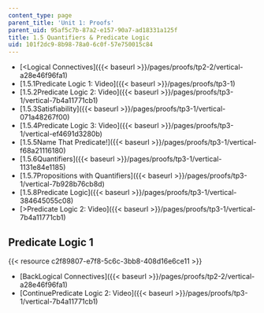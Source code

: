 ```yaml
---
content_type: page
parent_title: 'Unit 1: Proofs'
parent_uid: 95af5c7b-87a2-e157-90a7-ad18331a125f
title: 1.5 Quantifiers & Predicate Logic
uid: 101f2dc9-8b98-78a0-6c0f-57e750015c84
---
```


*   [\<Logical Connectives]({{< baseurl >}}/pages/proofs/tp2-2/vertical-a28e46f96fa1)
*   [1.5.1Predicate Logic 1: Video]({{< baseurl >}}/pages/proofs/tp3-1)
*   [1.5.2Predicate Logic 2: Video]({{< baseurl >}}/pages/proofs/tp3-1/vertical-7b4a11771cb1)
*   [1.5.3Satisfiability]({{< baseurl >}}/pages/proofs/tp3-1/vertical-071a48267f00)
*   [1.5.4Predicate Logic 3: Video]({{< baseurl >}}/pages/proofs/tp3-1/vertical-ef4691d3280b)
*   [1.5.5Name That Predicate!]({{< baseurl >}}/pages/proofs/tp3-1/vertical-f68a21116180)
*   [1.5.6Quantifiers]({{< baseurl >}}/pages/proofs/tp3-1/vertical-1131e84e1185)
*   [1.5.7Propositions with Quantifiers]({{< baseurl >}}/pages/proofs/tp3-1/vertical-7b928b76cb8d)
*   [1.5.8Predicate Logic]({{< baseurl >}}/pages/proofs/tp3-1/vertical-384645055c08)
*   [\>Predicate Logic 2: Video]({{< baseurl >}}/pages/proofs/tp3-1/vertical-7b4a11771cb1)

Predicate Logic 1
-----------------

{{< resource c2f89807-e7f8-5c6c-3bb8-408d16e6ce11 >}}

*   [BackLogical Connectives]({{< baseurl >}}/pages/proofs/tp2-2/vertical-a28e46f96fa1)
*   [ContinuePredicate Logic 2: Video]({{< baseurl >}}/pages/proofs/tp3-1/vertical-7b4a11771cb1)